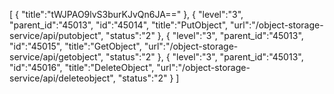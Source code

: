 [
	{
		"title":"tWJPAO9lvS3burKJvQn6JA=="
	},
	{
		"level":"3",
		"parent_id":"45013",
		"id":"45014",
		"title":"PutObject",
		"url":"/object-storage-service/api/putobject",
		"status":"2"
	},
	{
		"level":"3",
		"parent_id":"45013",
		"id":"45015",
		"title":"GetObject",
		"url":"/object-storage-service/api/getobject",
		"status":"2"
	},
	{
		"level":"3",
		"parent_id":"45013",
		"id":"45016",
		"title":"DeleteObject",
		"url":"/object-storage-service/api/deleteobject",
		"status":"2"
	}
]